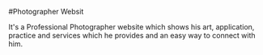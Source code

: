 #Photographer Websit

It's a Professional Photographer website which shows his art, application, practice and services which he provides and an easy way to connect with him.
